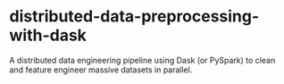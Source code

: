 # distributed-data-preprocessing-with-dask
A distributed data engineering pipeline using Dask (or PySpark) to clean and feature engineer massive datasets in parallel.
